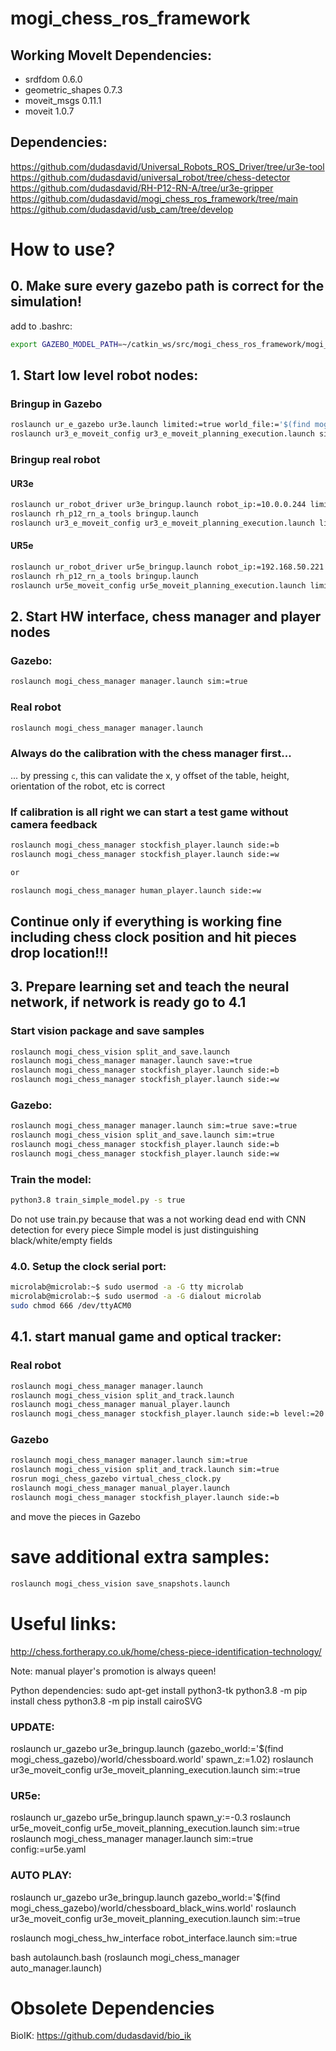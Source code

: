 # mogi_chess_ros_framework

## Working MoveIt Dependencies:
- srdfdom 0.6.0
- geometric_shapes 0.7.3
- moveit_msgs 0.11.1
- moveit 1.0.7

## Dependencies:
https://github.com/dudasdavid/Universal_Robots_ROS_Driver/tree/ur3e-tool
https://github.com/dudasdavid/universal_robot/tree/chess-detector
https://github.com/dudasdavid/RH-P12-RN-A/tree/ur3e-gripper
https://github.com/dudasdavid/mogi_chess_ros_framework/tree/main
https://github.com/dudasdavid/usb_cam/tree/develop

# How to use?

## 0. Make sure every gazebo path is correct for the simulation!
add to .bashrc:
```bash
export GAZEBO_MODEL_PATH=~/catkin_ws/src/mogi_chess_ros_framework/mogi_chess_gazebo/gazebo_models/
```
## 1. Start low level robot nodes:
### Bringup in Gazebo
```bash
roslaunch ur_e_gazebo ur3e.launch limited:=true world_file:='$(find mogi_chess_gazebo)/world/chessboard.world' z:=1.02
roslaunch ur3_e_moveit_config ur3_e_moveit_planning_execution.launch sim:=true limited:=true
```
### Bringup real robot
#### UR3e
```bash
roslaunch ur_robot_driver ur3e_bringup.launch robot_ip:=10.0.0.244 limited:=true
roslaunch rh_p12_rn_a_tools bringup.launch
roslaunch ur3_e_moveit_config ur3_e_moveit_planning_execution.launch limited:=true
```
#### UR5e
```bash
roslaunch ur_robot_driver ur5e_bringup.launch robot_ip:=192.168.50.221 limited:=true
roslaunch rh_p12_rn_a_tools bringup.launch
roslaunch ur5e_moveit_config ur5e_moveit_planning_execution.launch limited:=true
```

## 2. Start HW interface, chess manager and player nodes
### Gazebo:
```bash
roslaunch mogi_chess_manager manager.launch sim:=true
```
### Real robot
```bash
roslaunch mogi_chess_manager manager.launch
```
### Always do the calibration with the chess manager first...
... by pressing `c`, this can validate the x, y offset of the table, height, orientation of the robot, etc is correct

### If calibration is all right we can start a test game without camera feedback
```bash
roslaunch mogi_chess_manager stockfish_player.launch side:=b
roslaunch mogi_chess_manager stockfish_player.launch side:=w

or

roslaunch mogi_chess_manager human_player.launch side:=w
```
## Continue only if everything is working fine including chess clock position and hit pieces drop location!!!

## 3. Prepare learning set and teach the neural network, if network is ready go to 4.1
### Start vision package and save samples
```bash
roslaunch mogi_chess_vision split_and_save.launch
roslaunch mogi_chess_manager manager.launch save:=true
roslaunch mogi_chess_manager stockfish_player.launch side:=b
roslaunch mogi_chess_manager stockfish_player.launch side:=w
```

### Gazebo:
```bash
roslaunch mogi_chess_manager manager.launch sim:=true save:=true
roslaunch mogi_chess_vision split_and_save.launch sim:=true
roslaunch mogi_chess_manager stockfish_player.launch side:=b
roslaunch mogi_chess_manager stockfish_player.launch side:=w
```

### Train the model:
```bash
python3.8 train_simple_model.py -s true
```
Do not use train.py because that was a not working dead end with CNN detection for every piece
Simple model is just distinguishing black/white/empty fields

### 4.0. Setup the clock serial port:
```bash
microlab@microlab:~$ sudo usermod -a -G tty microlab
microlab@microlab:~$ sudo usermod -a -G dialout microlab
sudo chmod 666 /dev/ttyACM0
```

## 4.1. start manual game and optical tracker:
### Real robot
```bash
roslaunch mogi_chess_manager manager.launch
roslaunch mogi_chess_vision split_and_track.launch
roslaunch mogi_chess_manager manual_player.launch
roslaunch mogi_chess_manager stockfish_player.launch side:=b level:=20
```
### Gazebo
```bash
roslaunch mogi_chess_manager manager.launch sim:=true
roslaunch mogi_chess_vision split_and_track.launch sim:=true
rosrun mogi_chess_gazebo virtual_chess_clock.py
roslaunch mogi_chess_manager manual_player.launch
roslaunch mogi_chess_manager stockfish_player.launch side:=b
```
and move the pieces in Gazebo

# save additional extra samples:
```bash
roslaunch mogi_chess_vision save_snapshots.launch
```

# Useful links:
http://chess.fortherapy.co.uk/home/chess-piece-identification-technology/

Note:
manual player's promotion is always queen!

Python dependencies:
sudo apt-get install python3-tk
python3.8 -m pip install chess
python3.8 -m pip install cairoSVG



### UPDATE:
roslaunch ur_gazebo ur3e_bringup.launch (gazebo_world:='$(find mogi_chess_gazebo)/world/chessboard.world' spawn_z:=1.02)
roslaunch ur3e_moveit_config ur3e_moveit_planning_execution.launch sim:=true

### UR5e:
roslaunch ur_gazebo ur5e_bringup.launch spawn_y:=-0.3
roslaunch ur5e_moveit_config ur5e_moveit_planning_execution.launch sim:=true
roslaunch mogi_chess_manager manager.launch sim:=true config:=ur5e.yaml


### AUTO PLAY:
roslaunch ur_gazebo ur3e_bringup.launch gazebo_world:='$(find mogi_chess_gazebo)/world/chessboard_black_wins.world'
roslaunch ur3e_moveit_config ur3e_moveit_planning_execution.launch sim:=true

roslaunch mogi_chess_hw_interface robot_interface.launch sim:=true

bash autolaunch.bash
(roslaunch mogi_chess_manager auto_manager.launch)





# Obsolete Dependencies
BioIK:
https://github.com/dudasdavid/bio_ik